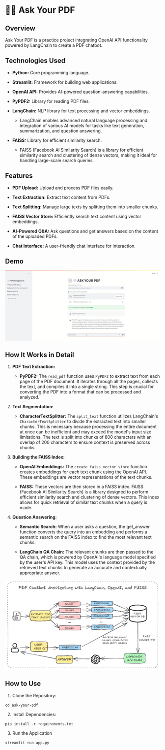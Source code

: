 # 📑💭 Ask Your PDF

## Overview

Ask Your PDF is a practice project integrating OpenAI API functionality powered by LangChain to create a PDF chatbot.

## Technologies Used

- **Python:**  Core programming language.
  
- **Streamlit:**  Framework for building web applications.
  
- **OpenAI API:**  Provides AI-powered question-answering capabilities.
  
- **PyPDF2:**  Library for reading PDF files.
  
- **LangChain:**  NLP library for text processing and vector embeddings.
  - LangChain enables advanced natural language processing and integration of various AI models for tasks like text generation, summarization, and question answering.

- **FAISS:**  Library for efficient similarity search.
  - FAISS (Facebook AI Similarity Search) is a library for efficient similarity search and clustering of dense vectors, making it ideal for handling large-scale search queries.

## Features

- **PDF Upload:**  Upload and process PDF files easily.
  
- **Text Extraction:** Extract text content from PDFs.
  
- **Text Splitting:** Manage large texts by splitting them into smaller chunks.
  
- **FAISS Vector Store:** Efficiently search text content using vector embeddings.
  
- **AI-Powered Q&A:**  Ask questions and get answers based on the content of the uploaded PDFs.
  
- **Chat Interface:** A user-friendly chat interface for interaction.

## Demo
[![Watch the video](demo_img.png)](demo.mp4)

## How It Works in Detail

1. **PDF Text Extraction:**

   - **PyPDF2:**  The `read_pdf` function uses `PyPDF2` to extract text from each page of the PDF document. It iterates through all the pages, collects the text, and compiles it into a single string. This step is crucial for converting the PDF into a format that can be processed and analyzed.

2. **Text Segmentation:**

   - **CharacterTextSplitter:** The `split_text` function utilizes LangChain's `CharacterTextSplitter` to divide the extracted text into smaller chunks. This is necessary because processing the entire document at once can be inefficient and may exceed the model's input size limitations. The text is split into chunks of 800 characters with an overlap of 200 characters to ensure context is preserved across chunks.

3. **Building the FAISS Index:**

   - **OpenAI Embeddings:** The `create_faiss_vector_store` function creates embeddings for each text chunk using the OpenAI API. These embeddings are vector representations of the text chunks.

   - **FAISS:** These vectors are then stored in a FAISS index. FAISS (Facebook AI Similarity Search) is a library designed to perform efficient similarity search and clustering of dense vectors. This index allows for quick retrieval of similar text chunks when a query is made.

5. **Question Answering:**

   - **Semantic Search:** When a user asks a question, the get_answer function converts the query into an embedding and performs a semantic search on the FAISS index to find the most relevant text chunks.

   - **LangChain QA Chain:** The relevant chunks are then passed to the QA chain, which is powered by OpenAI's language model specified by the user's API key. This model uses the context provided by the retrieved text chunks to generate an accurate and contextually appropriate answer.

![Architecture](Architecture.png)

## How to Use

1. Clone the Repository:

```git clone https://github.com/yourusername/ask-your-pdf.git
cd ask-your-pdf
```

2. Install Dependencies:

```
pip install -r requirements.txt
```

3. Run the Application

```
streamlit run app.py
```
